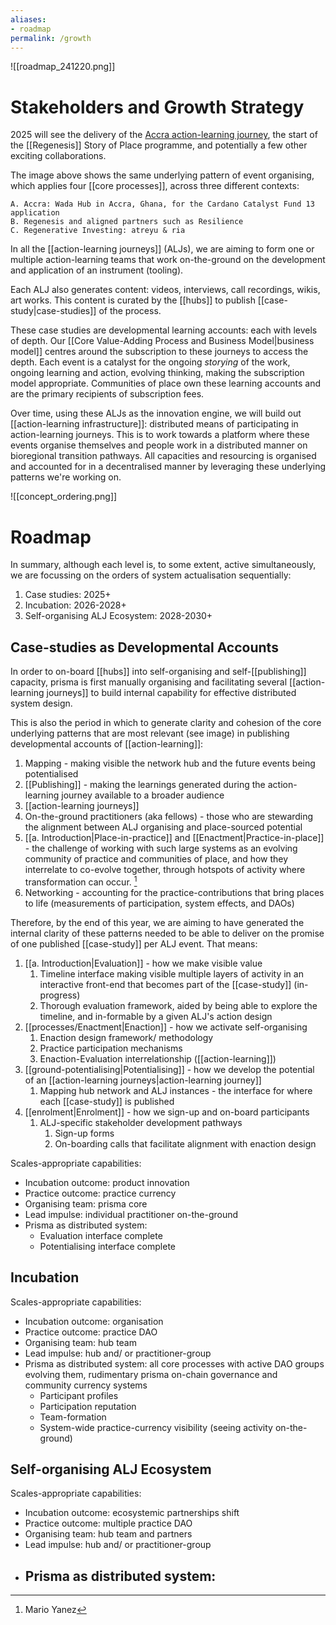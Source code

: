 ```yaml
---
aliases: 
- roadmap
permalink: /growth
---
```


![[roadmap_241220.png]]

# Stakeholders and Growth Strategy
2025 will see the delivery of the [Accra action-learning journey](https://projectcatalyst.io/funds/13/f13-cardano-open-ecosystem/wada-hub-hackathon-a-local-community-catalyst), the start of the [[Regenesis]] Story of Place programme, and potentially a few other exciting collaborations. 

The image above shows the same underlying pattern of event organising, which applies four [[core processes]], across three different contexts:

	A. Accra: Wada Hub in Accra, Ghana, for the Cardano Catalyst Fund 13 application
	B. Regenesis and aligned partners such as Resilience
	C. Regenerative Investing: atreyu & ria

In all the [[action-learning journeys]] (ALJs), we are aiming to form one or multiple action-learning teams that work on-the-ground on the development and application of an instrument (tooling). 

Each ALJ also generates content: videos, interviews, call recordings, wikis, art works. This content is curated by the [[hubs]] to publish [[case-study|case-studies]] of the process. 

These case studies are developmental learning accounts: each with levels of depth. Our [[Core Value-Adding Process and Business Model|business model]] centres around the subscription to these journeys to access the depth. Each event is a catalyst for the ongoing *storying* of the work, ongoing learning and action, evolving thinking, making the subscription model appropriate. Communities of place own these learning accounts and are the primary recipients of subscription fees. 

Over time, using these ALJs as the innovation engine, we will build out [[action-learning infrastructure]]: distributed means of participating in action-learning journeys. This is to work towards a platform where these events organise themselves and people work in a distributed manner on bioregional transition pathways. All capacities and resourcing is organised and accounted for in a decentralised manner by leveraging these underlying patterns we're working on.

![[concept_ordering.png]]

# Roadmap
In summary, although each level is, to some extent, active simultaneously, we are focussing on the orders of system actualisation sequentially:

1. Case studies: 2025+
2. Incubation: 2026-2028+
3. Self-organising ALJ Ecosystem: 2028-2030+
## Case-studies as Developmental Accounts
In order to on-board [[hubs]] into self-organising and self-[[publishing]] capacity, prisma is first manually organising and facilitating several [[action-learning journeys]] to build internal capability for effective distributed system design. 

This is also the period in which to generate clarity and cohesion of the core underlying patterns that are most relevant (see image) in publishing developmental accounts of [[action-learning]]:

1. Mapping - making visible the network hub and the future events being potentialised
2. [[Publishing]] - making the learnings generated during the action-learning journey available to a broader audience
3. [[action-learning journeys]]
4. On-the-ground practitioners (aka fellows) - those who are stewarding the alignment between ALJ organising and place-sourced potential
5. [[a. Introduction|Place-in-practice]] and [[Enactment|Practice-in-place]] - the challenge of working with such large systems as an evolving community of practice and communities of place, and how they interrelate to co-evolve together, through hotspots of activity where transformation can occur. [^1]
6. Networking - accounting for the practice-contributions that bring places to life (measurements of participation, system effects, and DAOs)

Therefore, by the end of this year, we are aiming to have generated the internal clarity of these patterns needed to be able to deliver on the promise of one published [[case-study]] per ALJ event. That means:

1. [[a. Introduction|Evaluation]] - how we make visible value
	1. Timeline interface making visible multiple layers of activity in an interactive front-end that becomes part of the [[case-study]] (in-progress)
	2. Thorough evaluation framework, aided by being able to explore the timeline, and in-formable by a given ALJ's action design
2. [[processes/Enactment|Enaction]] - how we activate self-organising
	1. Enaction design framework/ methodology
	2. Practice participation mechanisms
	3. Enaction-Evaluation interrelationship ([[action-learning]])
3. [[ground-potentialising|Potentialising]] - how we develop the potential of an [[action-learning journeys|action-learning journey]]
	1. Mapping hub network and ALJ instances - the interface for where each [[case-study]] is published
4. [[enrolment|Enrolment]] - how we sign-up and on-board participants
	1. ALJ-specific stakeholder development pathways
		1. Sign-up forms
		2. On-boarding calls that facilitate alignment with enaction design

Scales-appropriate capabilities: 

- Incubation outcome: product innovation
- Practice outcome: practice currency
- Organising team: prisma core
- Lead impulse: individual practitioner on-the-ground
- Prisma as distributed system: 
	- Evaluation interface complete
	- Potentialising interface complete
## Incubation

Scales-appropriate capabilities: 

- Incubation outcome: organisation
- Practice outcome: practice DAO
- Organising team: hub team
- Lead impulse: hub and/ or practitioner-group
- Prisma as distributed system: all core processes with active DAO groups evolving them, rudimentary prisma on-chain governance and community currency systems
	- Participant profiles
	- Participation reputation
	- Team-formation
	- System-wide practice-currency visibility (seeing activity on-the-ground)

## Self-organising ALJ Ecosystem

Scales-appropriate capabilities: 

- Incubation outcome: ecosystemic partnerships shift
- Practice outcome: multiple practice DAO
- Organising team: hub team and partners
- Lead impulse: hub and/ or practitioner-group
- Prisma as distributed system: 
	- 

[^1]: Mario Yanez